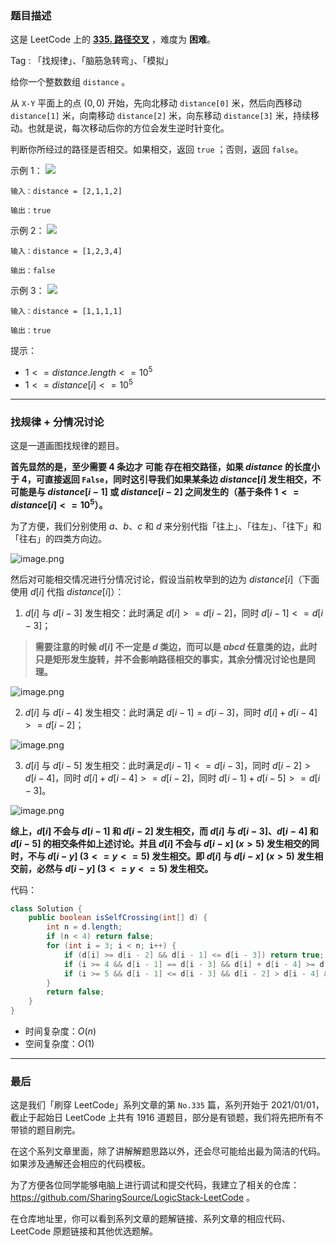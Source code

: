 ### 题目描述

这是 LeetCode 上的 **[335. 路径交叉](https://leetcode-cn.com/problems/self-crossing/solution/gong-shui-san-xie-fen-qing-kuang-tao-lun-zdrb/)** ，难度为 **困难**。

Tag : 「找规律」、「脑筋急转弯」、「模拟」



给你一个整数数组 `distance` 。

从 `X-Y` 平面上的点 $(0,0)$ 开始，先向北移动 `distance[0]` 米，然后向西移动 `distance[1]` 米，向南移动 `distance[2]` 米，向东移动 `distance[3]` 米，持续移动。也就是说，每次移动后你的方位会发生逆时针变化。

判断你所经过的路径是否相交。如果相交，返回 `true` ；否则，返回 `false`。

示例 1：
![](https://assets.leetcode.com/uploads/2021/03/14/selfcross1-plane.jpg)
```
输入：distance = [2,1,1,2]

输出：true
```
示例 2：
![](https://assets.leetcode.com/uploads/2021/03/14/selfcross2-plane.jpg)
```
输入：distance = [1,2,3,4]

输出：false
```
示例 3：
![](https://assets.leetcode.com/uploads/2021/03/14/selfcross3-plane.jpg)
```
输入：distance = [1,1,1,1]

输出：true
```

提示：
* $1 <= distance.length <= 10^5$
* $1 <= distance[i] <= 10^5$

---

### 找规律 + 分情况讨论

这是一道画图找规律的题目。

**首先显然的是，至少需要 $4$ 条边才 可能 存在相交路径，如果 $distance$ 的长度小于 $4$，可直接返回 `False`，同时这引导我们如果某条边 $distance[i]$ 发生相交，不可能是与 $distance[i - 1]$ 或 $distance[i - 2]$ 之间发生的（基于条件 $1 <= distance[i] <= 10^5$）。**

为了方便，我们分别使用 $a$、$b$、$c$ 和 $d$ 来分别代指「往上」、「往左」、「往下」和「往右」的四类方向边。

![image.png](https://pic.leetcode-cn.com/1635468548-KkscIH-image.png)

然后对可能相交情况进行分情况讨论，假设当前枚举到的边为 $distance[i]$（下面使用 $d[i]$ 代指 $distance[i]$）：

1. $d[i]$ 与 $d[i - 3]$ 发生相交：此时满足 $d[i] >= d[i - 2]$，同时 $d[i - 1] <= d[i - 3]$； 

> **需要注意的时候 $d[i]$ 不一定是 $d$ 类边，而可以是 $abcd$ 任意类的边，此时只是矩形发生旋转，并不会影响路径相交的事实，其余分情况讨论也是同理。**

![image.png](https://pic.leetcode-cn.com/1635475472-sdNYAm-image.png)

2. $d[i]$ 与 $d[i - 4]$ 发生相交：此时满足 $d[i - 1] = d[i - 3]$，同时 $d[i] + d[i - 4] >= d[i - 2]$； 

![image.png](https://pic.leetcode-cn.com/1635468492-UWemtI-image.png)

3. $d[i]$ 与 $d[i - 5]$ 发生相交：此时满足$d[i - 1] <= d[i - 3]$，同时 $d[i - 2] > d[i - 4]$，同时 $d[i] + d[i - 4] >= d[i - 2]$，同时 $d[i - 1] + d[i - 5] >= d[i - 3]$。

![image.png](https://pic.leetcode-cn.com/1635463348-zmNjqd-image.png)

**综上，$d[i]$ 不会与 $d[i - 1]$ 和 $d[i - 2]$ 发生相交，而 $d[i]$ 与 $d[i - 3]$、$d[i - 4]$ 和 $d[i - 5]$ 的相交条件如上述讨论。并且 $d[i]$ 不会与 $d[i - x]$ $(x > 5)$ 发生相交的同时，不与 $d[i - y]$ $(3 <= y <= 5)$ 发生相交。即 $d[i]$ 与 $d[i - x]$ $(x > 5)$ 发生相交前，必然与 $d[i - y]$ $(3 <= y <= 5)$ 发生相交。**

代码：
```java
class Solution {
    public boolean isSelfCrossing(int[] d) {
        int n = d.length;
        if (n < 4) return false;
        for (int i = 3; i < n; i++) {
            if (d[i] >= d[i - 2] && d[i - 1] <= d[i - 3]) return true;
            if (i >= 4 && d[i - 1] == d[i - 3] && d[i] + d[i - 4] >= d[i - 2]) return true;
            if (i >= 5 && d[i - 1] <= d[i - 3] && d[i - 2] > d[i - 4] && d[i] + d[i - 4] >= d[i - 2] && d[i - 1] + d[i - 5] >= d[i - 3]) return true;
        }
        return false;
    }
}
```
* 时间复杂度：$O(n)$
* 空间复杂度：$O(1)$

---

### 最后

这是我们「刷穿 LeetCode」系列文章的第 `No.335` 篇，系列开始于 2021/01/01，截止于起始日 LeetCode 上共有 1916 道题目，部分是有锁题，我们将先把所有不带锁的题目刷完。

在这个系列文章里面，除了讲解解题思路以外，还会尽可能给出最为简洁的代码。如果涉及通解还会相应的代码模板。

为了方便各位同学能够电脑上进行调试和提交代码，我建立了相关的仓库：https://github.com/SharingSource/LogicStack-LeetCode 。

在仓库地址里，你可以看到系列文章的题解链接、系列文章的相应代码、LeetCode 原题链接和其他优选题解。

